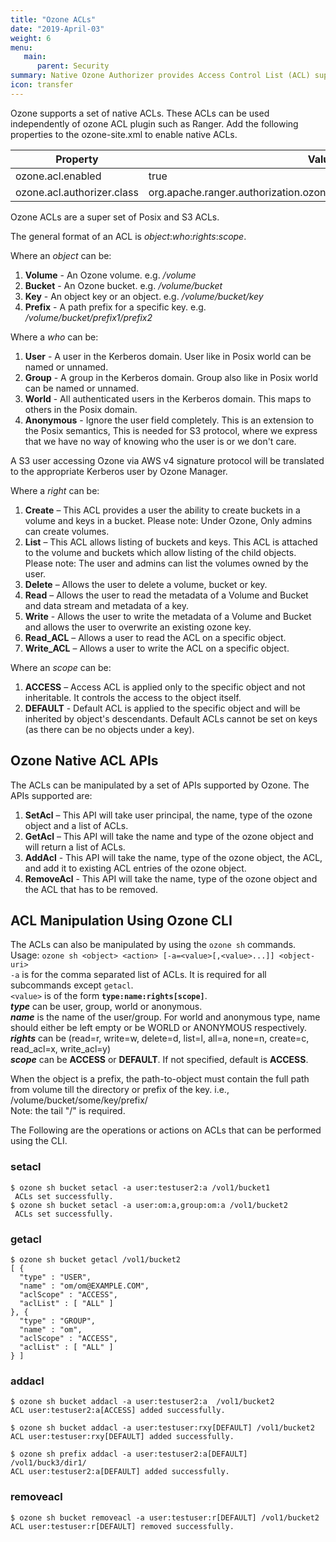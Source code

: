 ```yaml
---
title: "Ozone ACLs"
date: "2019-April-03"
weight: 6
menu:
   main:
      parent: Security
summary: Native Ozone Authorizer provides Access Control List (ACL) support for Ozone without Ranger integration.
icon: transfer
---
```

<!---
  Licensed to the Apache Software Foundation (ASF) under one or more
  contributor license agreements.  See the NOTICE file distributed with
  this work for additional information regarding copyright ownership.
  The ASF licenses this file to You under the Apache License, Version 2.0
  (the "License"); you may not use this file except in compliance with
  the License.  You may obtain a copy of the License at

      http://www.apache.org/licenses/LICENSE-2.0

  Unless required by applicable law or agreed to in writing, software
  distributed under the License is distributed on an "AS IS" BASIS,
  WITHOUT WARRANTIES OR CONDITIONS OF ANY KIND, either express or implied.
  See the License for the specific language governing permissions and
  limitations under the License.
-->

Ozone supports a set of native ACLs. These ACLs can be used independently 
of ozone ACL plugin such as Ranger.
Add the following properties to the ozone-site.xml to enable native ACLs.

Property|Value
--------|------------------------------------------------------------
ozone.acl.enabled         | true
ozone.acl.authorizer.class| org.apache.ranger.authorization.ozone.authorizer.OzoneNativeAuthorizer

Ozone ACLs are a super set of Posix and S3 ACLs.

The general format of an ACL is _object_:_who_:_rights_:_scope_.

Where an _object_ can be:

1. **Volume** - An Ozone volume.  e.g. _/volume_
2. **Bucket** - An Ozone bucket. e.g. _/volume/bucket_
3. **Key** - An object key or an object. e.g. _/volume/bucket/key_
4. **Prefix** - A path prefix for a specific key. e.g. _/volume/bucket/prefix1/prefix2_

Where a _who_ can be:

1. **User** - A user in the Kerberos domain. User like in Posix world can be
named or unnamed.
2. **Group** - A group in the Kerberos domain. Group also like in Posix world
can
be named or unnamed.
3. **World** - All authenticated users in the Kerberos domain. This maps to
others in the Posix domain.
4. **Anonymous** - Ignore the user field completely. This is an extension to
the Posix semantics, This is needed for S3 protocol, where we express that
we have no way of knowing who the user is or we don't care.


<div class="alert alert-success" role="alert">
  A S3 user accessing Ozone via AWS v4 signature protocol will be translated
  to the appropriate Kerberos user by Ozone Manager.
</div>

Where a _right_ can be:

1. **Create** – This ACL provides a user the ability to create buckets in a
volume and keys in a bucket. Please note: Under Ozone, Only admins can create volumes.
2. **List** – This ACL allows listing of buckets and keys. This ACL is attached
 to the volume and buckets which allow listing of the child objects. Please note: The user and admins can list the volumes owned by the user.
3. **Delete** – Allows the user to delete a volume, bucket or key.
4. **Read** – Allows the user to read the metadata of a Volume and Bucket and
data stream and metadata of a key.
5. **Write** - Allows the user to write the metadata of a Volume and Bucket and
allows the user to overwrite an existing ozone key.
6. **Read_ACL** – Allows a user to read the ACL on a specific object.
7. **Write_ACL** – Allows a user to write the ACL on a specific object.

Where an _scope_ can be:

1. **ACCESS** – Access ACL is applied only to the specific object and not inheritable. It controls the access to the object itself.
2. **DEFAULT** - Default ACL is applied to the specific object and will be inherited by object's descendants. Default ACLs cannot be set on keys (as there can be no objects under a key).

## Ozone Native ACL APIs

The ACLs can be manipulated by a set of APIs supported by Ozone. The APIs
supported are:

1. **SetAcl** – This API will take user principal, the name, type
   of the ozone object and a list of ACLs.
2. **GetAcl** – This API will take the name and type of the ozone object
   and will return a list of ACLs.
3. **AddAcl** - This API will take the name, type of the ozone object, the
   ACL, and add it to existing ACL entries of the ozone object.
4. **RemoveAcl** - This API will take the name, type of the
   ozone object and the ACL that has to be removed.

## ACL Manipulation Using Ozone CLI

The ACLs can also be manipulated by using the `ozone sh` commands.<br>
Usage: `ozone sh <object> <action> [-a=<value>[,<value>...]] <object-uri>` <br>
`-a` is for the comma separated list of ACLs. It is required for all subcommands except `getacl`. <br>
`<value>` is of the form **`type:name:rights[scope]`**.<br>
**_type_** can be user, group, world or anonymous.<br>
**_name_** is the name of the user/group. For world and anonymous type, name should either be left empty or be WORLD or ANONYMOUS respectively. <br>
**_rights_** can be (read=r, write=w, delete=d, list=l, all=a, none=n, create=c, read_acl=x, write_acl=y)<br>
**_scope_** can be **ACCESS** or **DEFAULT**. If not specified, default is **ACCESS**.<br>

<div class="alert alert-warning" role="alert">
When the object is a prefix, the path-to-object must contain the full path from volume till the directory or prefix of the key. i.e.,
<br>
   /volume/bucket/some/key/prefix/
<br>   
   Note: the tail "/" is required. 
</div>

The Following are the operations or actions on ACLs that can be performed using the CLI.

<h3>setacl</h3>

```shell
$ ozone sh bucket setacl -a user:testuser2:a /vol1/bucket1
 ACLs set successfully.
$ ozone sh bucket setacl -a user:om:a,group:om:a /vol1/bucket2
 ACLs set successfully.
```

<h3>getacl</h3>

```shell
$ ozone sh bucket getacl /vol1/bucket2 
[ {
  "type" : "USER",
  "name" : "om/om@EXAMPLE.COM",
  "aclScope" : "ACCESS",
  "aclList" : [ "ALL" ]
}, {
  "type" : "GROUP",
  "name" : "om",
  "aclScope" : "ACCESS",
  "aclList" : [ "ALL" ]
} ]
```

<h3>addacl</h3>

```shell
$ ozone sh bucket addacl -a user:testuser2:a  /vol1/bucket2
ACL user:testuser2:a[ACCESS] added successfully.

$ ozone sh bucket addacl -a user:testuser:rxy[DEFAULT] /vol1/bucket2
ACL user:testuser:rxy[DEFAULT] added successfully.

$ ozone sh prefix addacl -a user:testuser2:a[DEFAULT] /vol1/buck3/dir1/
ACL user:testuser2:a[DEFAULT] added successfully.
```

<h3>removeacl</h3>

```shell
$ ozone sh bucket removeacl -a user:testuser:r[DEFAULT] /vol1/bucket2
ACL user:testuser:r[DEFAULT] removed successfully.
```

